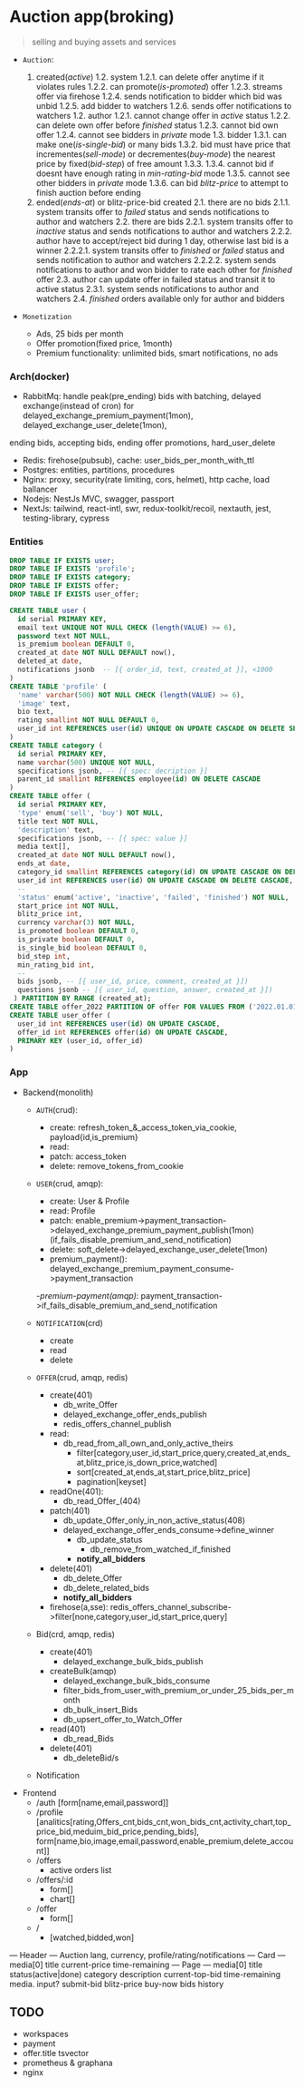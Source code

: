 # Auction app(broking)

> selling and buying assets and services

- `Auction`:
  1. created(_active_)
    1.2. system
      1.2.1. can delete offer anytime if it violates rules
      1.2.2. can promote(_is-promoted_) offer
      1.2.3. streams offer via firehose
      1.2.4. sends notification to bidder which bid was unbid
      1.2.5. add bidder to watchers
      1.2.6. sends offer notifications to watchers
    1.2. author
      1.2.1. cannot change offer in _active_ status
      1.2.2. can delete own offer before _finished_ status
      1.2.3. cannot bid own offer
      1.2.4. cannot see bidders in _private_ mode
    1.3. bidder
      1.3.1. can make one(_is-single-bid_) or many bids
      1.3.2. bid must have price that incrementes(_sell-mode_) or decrementes(_buy-mode_) the nearest price by fixed(_bid-step_) of free amount
      1.3.3.
      1.3.4. cannot bid if doesnt have enough rating in _min-rating-bid_ mode
      1.3.5. cannot see other bidders in _private_ mode
      1.3.6. can bid _blitz-price_ to attempt to finish auction before ending
  2. ended(_ends-at_) or blitz-price-bid created
    2.1. there are no bids
      2.1.1. system transits offer to _failed_ status and sends notifications to author and watchers
    2.2. there are bids
      2.2.1. system transits offer to _inactive_ status and sends notifications to author and watchers
      2.2.2. author have to accept/reject bid during 1 day, otherwise last bid is a winner
        2.2.2.1. system transits offer to _finished_ or _failed_ status and sends notification to author and watchers
        2.2.2.2. system sends notifications to author and won bidder to rate each other for _finished_ offer
    2.3. author can update offer in failed status and transit it to active status
        2.3.1. system sends notifications to author and watchers
    2.4. _finished_ orders available only for author and bidders  

- `Monetization`
  - Ads, 25 bids per month
  - Offer promotion(fixed price, 1month)
  - Premium functionality: unlimited bids, smart notifications, no ads


<!-- notifications
  - seller
    - offer successfully deleted/ended
    - a new bid for offer
    - offer winner
    - rate a buyer
    - a new question about offer
    - offer promotion ended
    - 
  - buyer
    - offer i watch is deleted/ended
    - my bid was outbid/rejected/deleted
    - offer winner
    - rate a seller -->

### Arch(docker)

- RabbitMq: handle peak(pre_ending) bids with batching, delayed exchange(instead of cron) for 
delayed_exchange_premium_payment(1mon), delayed_exchange_user_delete(1mon),

ending bids, accepting bids, ending offer promotions, hard_user_delete
- Redis: firehose(pubsub), cache: user_bids_per_month_with_ttl
- Postgres: entities, partitions, procedures
- Nginx: proxy, security(rate limiting, cors, helmet), http cache, load ballancer
- Nodejs: NestJs MVC, swagger, passport
- NextJs: tailwind, react-intl, swr, redux-toolkit/recoil, nextauth, jest, testing-library, cypress

### Entities

```sql
DROP TABLE IF EXISTS user;
DROP TABLE IF EXISTS 'profile';
DROP TABLE IF EXISTS category;
DROP TABLE IF EXISTS offer;
DROP TABLE IF EXISTS user_offer;

CREATE TABLE user (
  id serial PRIMARY KEY,
  email text UNIQUE NOT NULL CHECK (length(VALUE) >= 6),
  password text NOT NULL,
  is_premium boolean DEFAULT 0,
  created_at date NOT NULL DEFAULT now(),
  deleted_at date,
  notifications jsonb  -- [{ order_id, text, created_at }], <1000
)
CREATE TABLE 'profile' (
  'name' varchar(500) NOT NULL CHECK (length(VALUE) >= 6),
  'image' text,
  bio text,
  rating smallint NOT NULL DEFAULT 0,
  user_id int REFERENCES user(id) UNIQUE ON UPDATE CASCADE ON DELETE SET NULL
)
CREATE TABLE category (
  id serial PRIMARY KEY,
  name varchar(500) UNIQUE NOT NULL,
  specifications jsonb, -- [{ spec: decription }]
  parent_id smallint REFERENCES employee(id) ON DELETE CASCADE
)
CREATE TABLE offer (
  id serial PRIMARY KEY,
  'type' enum('sell', 'buy') NOT NULL,
  title text NOT NULL,
  'description' text,
  specifications jsonb, -- [{ spec: value }]
  media text[],
  created_at date NOT NULL DEFAULT now(),
  ends_at date,
  category_id smallint REFERENCES category(id) ON UPDATE CASCADE ON DELETE CASCADE,
  user_id int REFERENCES user(id) ON UPDATE CASCADE ON DELETE CASCADE,
  --
  'status' enum('active', 'inactive', 'failed', 'finished') NOT NULL,
  start_price int NOT NULL,
  blitz_price int,
  currency varchar(3) NOT NULL,
  is_promoted boolean DEFAULT 0,
  is_private boolean DEFAULT 0,
  is_single_bid boolean DEFAULT 0,
  bid_step int,
  min_rating_bid int,
  --
  bids jsonb, -- [{ user_id, price, comment, created_at }])
  questions jsonb -- [{ user_id, question, answer, created_at }])
 ) PARTITION BY RANGE (created_at);
CREATE TABLE offer_2022 PARTITION OF offer FOR VALUES FROM ('2022.01.01') TO ('2023-01-01');
CREATE TABLE user_offer (
  user_id int REFERENCES user(id) ON UPDATE CASCADE,
  offer_id int REFERENCES offer(id) ON UPDATE CASCADE,
  PRIMARY KEY (user_id, offer_id)
)
```

### App

- Backend(monolith)
  - `AUTH`(crud):
    - create: refresh_token_&_access_token_via_cookie, payload{id,is_premium}
    - read:
    - patch: access_token
    - delete: remove_tokens_from_cookie
  - `USER`(crud, amqp):
    - create: User & Profile
    - read: Profile
    - patch: enable_premium->payment_transaction->delayed_exchange_premium_payment_publish(1mon)(if_fails_disable_premium_and_send_notification)
    - delete: soft_delete->delayed_exchange_user_delete(1mon)
    - premium_payment(): delayed_exchange_premium_payment_consume->payment_transaction
    
    -_premium-payment(amqp)_: payment_transaction->if_fails_disable_premium_and_send_notification
  - `NOTIFICATION`(crd)
    - create
    - read
    - delete
  - `OFFER`(crud, amqp, redis)
    - create(401)
      - db_write_Offer
      - delayed_exchange_offer_ends_publish
      - redis_offers_channel_publish
    - read:
      - db_read_from_all_own_and_only_active_theirs
        - filter[category,user_id,start_price,query,created_at,ends_at,blitz_price,is_down_price,watched]
        - sort[created_at,ends_at,start_price,blitz_price]
        - pagination[keyset]
    - readOne(401):
      - db_read_Offer_(404)
    - patch(401)
      - db_update_Offer_only_in_non_active_status(408)
      - delayed_exchange_offer_ends_consume->define_winner
        - db_update_status
          - db_remove_from_watched_if_finished
        - __notify_all_bidders__
    - delete(401)
      - db_delete_Offer
      - db_delete_related_bids
      - __notify_all_bidders__
    - firehose(a,sse): redis_offers_channel_subscribe->filter[none,category,user_id,start_price,query]

  - Bid(crd, amqp, redis)
    - create(401)
      - delayed_exchange_bulk_bids_publish
    - createBulk(amqp)
      - delayed_exchange_bulk_bids_consume
      - filter_bids_from_user_with_premium_or_under_25_bids_per_month
      - db_bulk_insert_Bids
      - db_upsert_offer_to_Watch_Offer
    - read(401)
      - db_read_Bids
    - delete(401)
      - db_deleteBid/s

  - Notification
- Frontend
  - /auth [form[name,email,password]]
  - /profile [analitics[rating,Offers_cnt,bids_cnt,won_bids_cnt,activity_chart,top_price_bid,meduim_bid_price,pending_bids], form[name,bio,image,email,password,enable_premium,delete_account]]
  - /offers
    - active orders list
  - /offers/:id
    - form[]
    - chart[]
  - /offer
    - form[]
  - /
    - [watched,bidded,won]

— Header —
Auction    lang, currency, profile/rating/notifications
— Card —
media[0]
title
current-price   time-remaining
— Page —
media[0]  title
                 status(active|done) category
                 description
                 current-top-bid  time-remaining
media.      input?  submit-bid
                 blitz-price
                 buy-now
                 bids history


## TODO

- workspaces
- payment
- offer.title tsvector
- prometheus & graphana
- nginx
